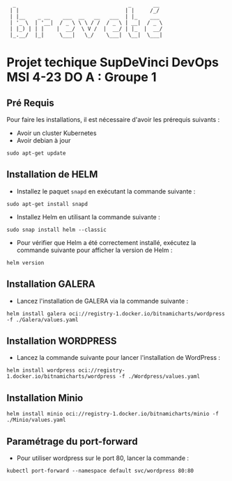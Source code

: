                                                                                                                                             
```
  _                                    _       __ 
 | |                                  | |     /_/ 
 | |__    _ __    ___  __   __   ___  | |_    ___ 
 | '_ \  | '__|  / _ \ \ \ / /  / _ \ | __|  / _ \
 | |_) | | |    |  __/  \ V /  |  __/ | |_  |  __/
 |_.__/  |_|     \___|   \_/    \___|  \__|  \___|
 ```                                                                                                                     
# Projet techique SupDeVinci DevOps MSI 4-23 DO A : Groupe 1


## Pré Requis 

Pour faire les installations, il est nécessaire d'avoir les prérequis suivants :

- Avoir un cluster Kubernetes
- Avoir debian à jour

```
sudo apt-get update
```

## Installation de HELM 

- Installez le paquet `snapd` en exécutant la commande suivante : 

```
sudo apt-get install snapd
```

- Installez Helm en utilisant la commande suivante : 

```
sudo snap install helm --classic
```

- Pour vérifier que Helm a été correctement installé, exécutez la commande suivante pour afficher la version de Helm : 

```
helm version
```
## Installation GALERA

- Lancez l'installation de GALERA via la commande suivante : 

```
helm install galera oci://registry-1.docker.io/bitnamicharts/wordpress -f ./Galera/values.yaml
```

## Installation WORDPRESS

- Lancez la commande suivante pour lancer l'installation de WordPress :

```
helm install wordpress oci://registry-1.docker.io/bitnamicharts/wordpress -f ./Wordpress/values.yaml
```

## Installation Minio 
```
helm install minio oci://registry-1.docker.io/bitnamicharts/minio -f ./Minio/values.yaml
```

## Paramétrage du port-forward

- Pour utiliser wordpress sur le port 80, lancer la commande :

```
kubectl port-forward --namespace default svc/wordpress 80:80
```
